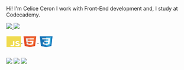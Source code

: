 Hi! I'm Celice Ceron I work with Front-End development and, I study at Codecademy.


<div>
 <a href="https://github.com/celiceceron">
 <img height="170em" src="https://github-readme-stats.vercel.app/api?username=celiceceron&show_icons=true&theme=dark"/>
 <img height="170em" src="https://github-readme-stats.vercel.app/api/top-langs/?username=celiceceron&layout=compact&langs_count=16&theme=dark"/>
  
</div>

<div style="display: inline_block"><br>
  <img align="center" alt="Celice-Js" height="30" width="40" 
  src="https://raw.githubusercontent.com/devicons/devicon/master/icons/javascript/javascript-plain.svg">
  <img align="center" alt="Celice-HTML" height="30" width="40" src="https://raw.githubusercontent.com/devicons/devicon/master/icons/html5/html5-original.svg">
  <img align="center" alt="Celice-CSS" height="30" width="40" src="https://raw.githubusercontent.com/devicons/devicon/master/icons/css3/css3-original.svg">
</div>

##

<div> 
    <a href="https://celicewebdeveloper.netlify.app" target="_blank"><img src="https://img.shields.io/badge/website-000000?style=for-the-badge&logo=About.me&logoColor=white" target="_blank"></a>
  <a href="https://www.linkedin.com/in/celice-ceron/" target="_blank"><img src="https://img.shields.io/badge/-LinkedIn-%230077B5?style=for-the-badge&logo=linkedin&logoColor=white" target="_blank"></a> 
  <a href="https://codepen.io/celiceceron" target="_blank"><img src="https://img.shields.io/badge/Codepen-000000?style=for-the-badge&logo=codepen&logoColor=white" target="_blank"></a> 
  
</div>

